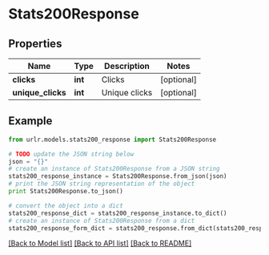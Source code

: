 # Stats200Response


## Properties

Name | Type | Description | Notes
------------ | ------------- | ------------- | -------------
**clicks** | **int** | Clicks | [optional] 
**unique_clicks** | **int** | Unique clicks | [optional] 

## Example

```python
from urlr.models.stats200_response import Stats200Response

# TODO update the JSON string below
json = "{}"
# create an instance of Stats200Response from a JSON string
stats200_response_instance = Stats200Response.from_json(json)
# print the JSON string representation of the object
print Stats200Response.to_json()

# convert the object into a dict
stats200_response_dict = stats200_response_instance.to_dict()
# create an instance of Stats200Response from a dict
stats200_response_form_dict = stats200_response.from_dict(stats200_response_dict)
```
[[Back to Model list]](../README.md#documentation-for-models) [[Back to API list]](../README.md#documentation-for-api-endpoints) [[Back to README]](../README.md)


